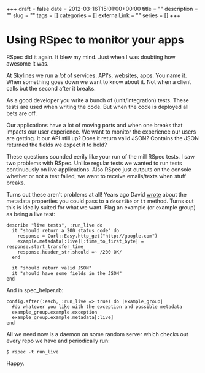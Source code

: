 +++ 
draft = false
date = 2012-03-16T15:01:00+00:00
title = ""
description = ""
slug = "" 
tags = []
categories = []
externalLink = ""
series = []
+++

Using RSpec to monitor your apps
================================

RSpec did it again. It blew my mind. Just when I was doubting how
awesome it was.

At [Skylines](http://skylin.es) we run a *lot* of services. API's,
websites, apps. You name it. When something goes down we want to know
about it. Not when a client calls but the second after it breaks.

As a good developer you write a bunch of (unit/integration) tests. These
tests are used when writing the code. But when the code is deployed all
bets are off.

Our applications have a lot of moving parts and when one breaks that
impacts our user experience. We want to monitor the experience our users
are getting. It our API still up? Does it return valid JSON? Contains
the JSON returned the fields we expect it to hold?

These questions sounded eerily like your run of the mill RSpec tests. I
saw two problems with RSpec. Unlike regular tests we wanted to run tests
continuously on live applications. Also RSpec just outputs on the
console whether or not a test failed, we want to receive emails/texts
when stuff breaks.

Turns out these aren't problems at all! Years ago David
[wrote](http://blog.davidchelimsky.net/2010/06/14/filtering-examples-in-rspec-2/)
about the metadata properties you could pass to a `describe` or `it`
method. Turns out this is ideally suited for what we want. Flag an
example (or example group) as being a live test:

    describe "live tests", :run_live do
      it "should return a 200 status code" do
        response = Curl::Easy.http_get("http://google.com")
        example.metadata[:live][:time_to_first_byte] = response.start_transfer_time
        response.header_str.should =~ /200 OK/
      end

      it "should return valid JSON"
      it "should have some fields in the JSON"
    end

And in spec\_helper.rb:

    config.after(:each, :run_live => true) do |example_group|
      #do whatever you like with the exception and possible metadata
      example_group.example.exception
      example_group.example.metadata[:live]
    end

All we need now is a daemon on some random server which checks out every
repo we have and periodically run:

    $ rspec -t run_live

Happy.

